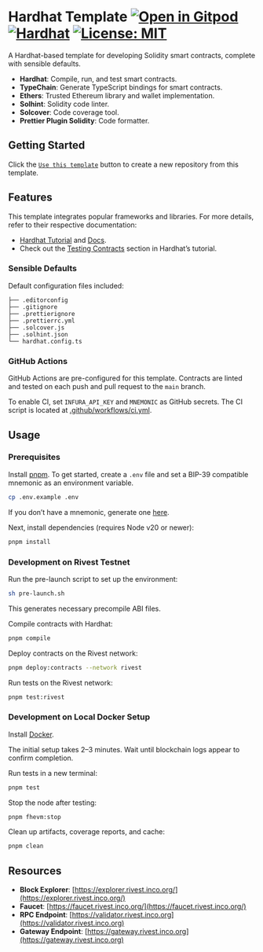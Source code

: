 
# Hardhat Template [![Open in Gitpod][gitpod-badge]][gitpod] [![Hardhat][hardhat-badge]][hardhat] [![License: MIT][license-badge]][license]

[gitpod]: https://gitpod.io/#https://github.com/Inco-fhevm/fhevm-hardhat-template-rivest  
[gitpod-badge]: https://img.shields.io/badge/Gitpod-Open%20in%20Gitpod-FFB45B?logo=gitpod  
[gha]: https://github.com/Inco-fhevm/fhevm-hardhat-template-rivest/actions    
[hardhat]: https://hardhat.org/  
[hardhat-badge]: https://img.shields.io/badge/Built%20with-Hardhat-FFDB1C.svg  
[license]: https://opensource.org/licenses/MIT  
[license-badge]: https://img.shields.io/badge/License-MIT-blue.svg  

A Hardhat-based template for developing Solidity smart contracts, complete with sensible defaults.

- **Hardhat**: Compile, run, and test smart contracts.
- **TypeChain**: Generate TypeScript bindings for smart contracts.
- **Ethers**: Trusted Ethereum library and wallet implementation.
- **Solhint**: Solidity code linter.
- **Solcover**: Code coverage tool.
- **Prettier Plugin Solidity**: Code formatter.

## Getting Started

Click the [`Use this template`](https://github.com/Inco-fhevm/fhevm-hardhat-template-rivest/generate) button to create a new repository from this template.

## Features

This template integrates popular frameworks and libraries. For more details, refer to their respective documentation:

- [Hardhat Tutorial](https://hardhat.org/tutorial) and [Docs](https://hardhat.org/docs).
- Check out the [Testing Contracts](https://hardhat.org/tutorial/testing-contracts) section in Hardhat’s tutorial.

### Sensible Defaults

Default configuration files included:

```text
├── .editorconfig
├── .gitignore
├── .prettierignore
├── .prettierrc.yml
├── .solcover.js
├── .solhint.json
└── hardhat.config.ts
```

### GitHub Actions

GitHub Actions are pre-configured for this template. Contracts are linted and tested on each push and pull request to the `main` branch.

To enable CI, set `INFURA_API_KEY` and `MNEMONIC` as GitHub secrets. The CI script is located at [.github/workflows/ci.yml](./.github/workflows/ci.yml).

## Usage

### Prerequisites

Install [pnpm](https://pnpm.io/installation). To get started, create a `.env` file and set a BIP-39 compatible mnemonic as an environment variable.

```sh
cp .env.example .env
```

If you don’t have a mnemonic, generate one [here](https://iancoleman.io/bip39/).

Next, install dependencies (requires Node v20 or newer):

```sh
pnpm install
```

### Development on Rivest Testnet

Run the pre-launch script to set up the environment:

```sh
sh pre-launch.sh
```

This generates necessary precompile ABI files. 

Compile contracts with Hardhat:

```sh
pnpm compile
```

Deploy contracts on the Rivest network:

```sh
pnpm deploy:contracts --network rivest
```

Run tests on the Rivest network:

```sh
pnpm test:rivest
```

### Development on Local Docker Setup

Install [Docker](https://docs.docker.com/engine/install/).

The initial setup takes 2–3 minutes. Wait until blockchain logs appear to confirm completion.

Run tests in a new terminal:

```sh
pnpm test
```

Stop the node after testing:

```sh
pnpm fhevm:stop
```

Clean up artifacts, coverage reports, and cache:

```sh
pnpm clean
```

## Resources

- **Block Explorer**: [https://explorer.rivest.inco.org/](https://explorer.rivest.inco.org/)
- **Faucet**: [https://faucet.rivest.inco.org/](https://faucet.rivest.inco.org/)
- **RPC Endpoint**: [https://validator.rivest.inco.org](https://validator.rivest.inco.org)
- **Gateway Endpoint**: [https://gateway.rivest.inco.org](https://gateway.rivest.inco.org)

